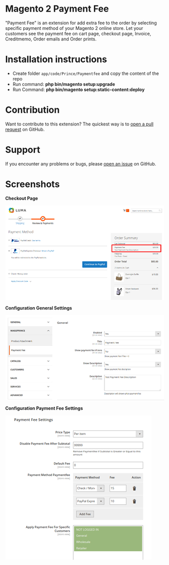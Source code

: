 Magento 2 Payment Fee
==============================

"Payment Fee" is an extension for add extra fee to the order by selecting specific payment method of your Magento 2 online store. Let your customers see the payment fee on cart page, checkout page, Invoice, Creditmemo, Order emails and Order prints.

Installation instructions
=========================

* Create folder `app/code/Prince/Paymentfee` and copy the content of the repo 
* Run command:
<b>php bin/magento setup:upgrade</b>
* Run Command:
<b>php bin/magento setup:static-content:deploy</b>

# Contribution

Want to contribute to this extension? The quickest way is to <a href="https://help.github.com/articles/about-pull-requests/">open a pull request</a> on GitHub.

# Support

If you encounter any problems or bugs, please <a href="https://github.com/mageprince/magento2-paymentfee/issues">open an issue</a> on GitHub.

# Screenshots

<b>Checkout Page</b>

<img src="https://raw.githubusercontent.com/mageprince/all-module-screenshots/master/PaymentFee/Checkout.png" />

<b>Configuration General Settings</b>

<img src="https://raw.githubusercontent.com/mageprince/all-module-screenshots/master/PaymentFee/configuration_1.png" />

<b>Configuration Payment Fee Settings</b>

<img src="https://raw.githubusercontent.com/mageprince/all-module-screenshots/master/PaymentFee/configuration_2.png" />
